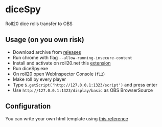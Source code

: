 # diceSpy

Roll20 dice rolls transfer to OBS

## Usage (on you own risk)

* Download archive from [releases](https://github.com/averrin/diceSpy/releases)
* Run chrome with flag `--allow-running-insecure-content`
* Install and activate on roll20.net this [extension](https://chrome.google.com/webstore/detail/disable-content-security/ieelmcmcagommplceebfedjlakkhpden)
* Run diceSpy.exe
* On roll20 open WebInspector Console (`f12`)
* Make roll by every player
* Type `$.getScript('http://127.0.0.1:1323/script')` and press enter
* Use `http://127.0.0.1:1323/display/basic` as OBS BrowserSource 

## Configuration

You can write your own html template using [this reference](https://golang.org/pkg/text/template/)
